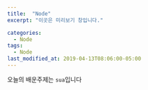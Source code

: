 ```yaml
---
title:  "Node"
excerpt: "이곳은 미리보기 창입니다."

categories:
  - Node
tags:
  - Node
last_modified_at: 2019-04-13T08:06:00-05:00
---
```

오늘의 배운주제는 `sua`입니다